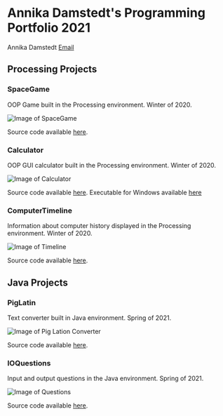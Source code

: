 # Annika Damstedt's Programming Portfolio 2021
Annika Damstedt [Email](mailto:acdamstedt@gmail.com)

## Processing Projects

### SpaceGame
OOP Game built in the Processing environment. Winter of 2020.

![Image of SpaceGame](https://github.com/acdamstedt/programmingportfolio/blob/gh-pages/images/SpaceGame.png?raw=true)

Source code available [here](https://github.com/acdamstedt/programmingportfolio/tree/gh-pages/src/SpaceGame).

### Calculator
OOP GUI calculator built in the Processing environment. Winter of 2020.

![Image of Calculator](https://github.com/acdamstedt/programmingportfolio/blob/gh-pages/images/Calculator.png?raw=true)

Source code available [here](https://github.com/acdamstedt/programmingportfolio/tree/gh-pages/src/Calculator). Executable for Windows available [here](https://github.com/acdamstedt/programmingportfolio/blob/gh-pages/src/Calculator/application.windows64.zip)

### ComputerTimeline
Information about computer history displayed in the Processing environment. Winter of 2020.

![Image of Timeline](https://github.com/acdamstedt/programmingportfolio/blob/gh-pages/images/ComputerTimeline.png?raw=true)

Source code available [here](https://github.com/acdamstedt/programmingportfolio/tree/gh-pages/src/ComputerTimeline).

## Java Projects

### PigLatin
Text converter built in Java environment. Spring of 2021.

![Image of Pig Lation Converter](https://github.com/acdamstedt/programmingportfolio/blob/gh-pages/images/PigLatin.png?raw=true)

Source code available [here](https://github.com/acdamstedt/programmingportfolio/tree/gh-pages/src/PigLatin).

### IOQuestions
Input and output questions in the Java environment. Spring of 2021.

![Image of Questions](https://github.com/acdamstedt/programmingportfolio/blob/gh-pages/images/IOQuestions.png?raw=true)

Source code available [here](https://github.com/acdamstedt/programmingportfolio/tree/gh-pages/src/IOQuestions).
